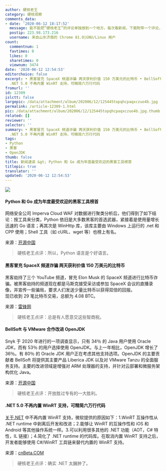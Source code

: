 ```yaml
---
author: 硬核老王
category: 硬核观察
comments_data:
- date: '2020-06-12 18:17:52'
  message: 能不能把“硬核老王”的评论单独放到一个地方，每次看新闻，下面附带一个评论，就感觉很情绪化，非常影响观感。可以的话，能不能放到评论区置顶。
  postip: 223.98.173.216
  username: 来自山东济南的 Chrome 81.0|GNU/Linux 用户
count:
  commentnum: 1
  favtimes: 0
  likes: 0
  sharetimes: 0
  viewnum: 3474
date: '2020-06-12 12:54:53'
editorchoice: false
excerpt: • 黑客冒充 SpaceX 频道诈骗 两天获利价值 150 万美元的比特币 • BellSoft 与 VMware 合作改进 OpenJDK •
  .NET 5.0 不再内置 WinRT 支持，可精简六万行代码
fromurl: ''
id: 12309
islctt: false
largepic: /data/attachment/album/202006/12/125445topqhcpaqxczuo4b.jpg
permalink: /article-12309-1.html
pic: /data/attachment/album/202006/12/125445topqhcpaqxczuo4b.jpg.thumb.jpg
related: []
reviewer: ''
selector: ''
summary: • 黑客冒充 SpaceX 频道诈骗 两天获利价值 150 万美元的比特币 • BellSoft 与 VMware 合作改进 OpenJDK •
  .NET 5.0 不再内置 WinRT 支持，可精简六万行代码
tags:
- Python
- 黑客
- OpenJDK
thumb: false
title: 新闻速读 &gt; Python 和 Go 成为年度最受欢迎的黑客工具榜首
titlepic: true
translator: ''
updated: '2020-06-12 12:54:53'
---
```


![](/data/attachment/album/202006/12/125445topqhcpaqxczuo4b.jpg)


#### Python 和 Go 成为年度最受欢迎的黑客工具榜首


网络安全公司 Imperva Cloud WAF 对数据进行聚类分析后，他们得到了如下结论：按工具来分类，Python 依旧是大多数黑客的首选武器，紧接着是使用量增长迅速的 Go 语言；再其次是 WinHttp 库，该库主要由 Windows 上运行的 .net 和 CPP 使用；Shell 工具（如 cURL、wget 等）也榜上有名。


来源：[开源中国](https://www.oschina.net/news/116375/python-and-go-most-popular-hacking-tools)



> 
> 硬核老王点评：所以，Python 语言是个好语言。
> 
> 
> 


#### 黑客冒充 SpaceX 频道诈骗 两天获利价值 150 万美元的比特币


黑客劫持了三个 YouTube 频道，冒充 Elon Musk 的 SpaceX 频道进行比特币诈骗。被黑客劫持的频道现在都是马斯克接受采访或参加 SpaceX 会议的直播录像，并宣传一些骗局，要求人们发送少量比特币以获得双倍的回报。  
现已收到 29 笔比特币交易，总额为 4.08 BTC。


来源：[雷锋网](https://www.cnbeta.com/articles/tech/990151.htm)



> 
> 硬核老王点评：总是有人愿意交这些智商税。 
> 
> 
> 


#### BellSoft 与 VMware 合作改进 OpenJDK


Snyk 于 2020 年进行的一项调查显示，只有 34％ 的 Java 用户使用 Oracle JDK，而有 53％ 的用户选择使用 OpenJDK。与上一年相比，OpenJDK 增长了 36％。有 80％ 的 Oracle JDK 用户正在考虑其他支持选项。OpenJDK 的主要贡献者 BellSoft 将提供其主要产品 Liberica JDK 以及对 VMware Tanzu 的全面服务支持。主要的改进领域是增强对 ARM 处理器的支持，并针对云部署和微服务架构优化 Java。


来源：[开源中国](https://www.oschina.net/news/116376/bellsof-vmware-openjdk-evolution)



> 
> 硬核老王点评：开放胜过专有的一大胜利。
> 
> 
> 


#### .NET 5.0 不再内置 WinRT 支持，可精简六万行代码


[关于.NET](http://xn--6kq63e.net/) 中不再内置 WinRT 支持，微软提供的原因如下：1.WinRT 互操作性从 .NET runtime 中剥离后开发和改进；2.能够让 WinRT 的互操作性和 iOS 和 Android 等其他操作系统一样。3.可以利用很多其他的 .NET 功能（AOT，C# 特性，IL 链接）；4.简化了 .NET runtime 的代码库。在取消内置 WinRT 支持之后，开发者能够使用 C#/WinRT 工具链来替代内置的 WinRT 支持。


来源：[cnBeta.COM](https://www.cnbeta.com/articles/tech/990023.htm)



> 
> 硬核老王点评：确实 .NET 太臃肿了。
> 
> 
>